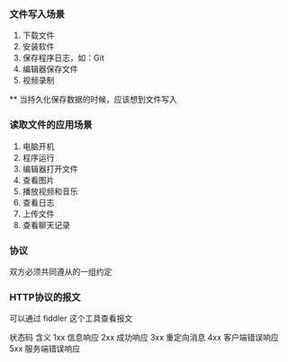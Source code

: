 ### 文件写入场景
1. 下载文件
2. 安装软件
3. 保存程序日志，如：Git
4. 编辑器保存文件
5. 视频录制

** 当持久化保存数据的时候，应该想到文件写入

### 读取文件的应用场景
1. 电脑开机
2. 程序运行
3. 编辑器打开文件
4. 查看图片
5. 播放视频和音乐
6. 查看日志
7. 上传文件
8. 查看聊天记录


### 协议
双方必须共同遵从的一组约定

### HTTP协议的报文
可以通过 fiddler 这个工具查看报文

状态码            含义
1xx             信息响应
2xx             成功响应
3xx             重定向消息
4xx             客户端错误响应
5xx             服务端错误响应
